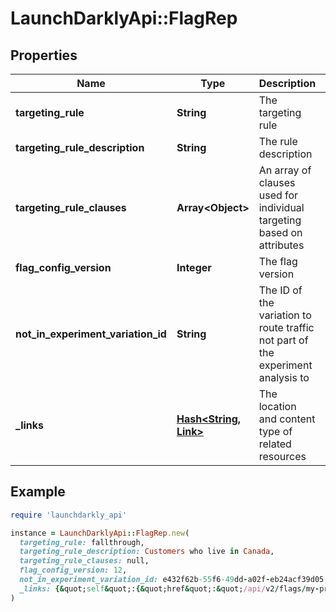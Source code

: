 # LaunchDarklyApi::FlagRep

## Properties

| Name | Type | Description | Notes |
| ---- | ---- | ----------- | ----- |
| **targeting_rule** | **String** | The targeting rule | [optional] |
| **targeting_rule_description** | **String** | The rule description | [optional] |
| **targeting_rule_clauses** | **Array&lt;Object&gt;** | An array of clauses used for individual targeting based on attributes | [optional] |
| **flag_config_version** | **Integer** | The flag version | [optional] |
| **not_in_experiment_variation_id** | **String** | The ID of the variation to route traffic not part of the experiment analysis to | [optional] |
| **_links** | [**Hash&lt;String, Link&gt;**](Link.md) | The location and content type of related resources |  |

## Example

```ruby
require 'launchdarkly_api'

instance = LaunchDarklyApi::FlagRep.new(
  targeting_rule: fallthrough,
  targeting_rule_description: Customers who live in Canada,
  targeting_rule_clauses: null,
  flag_config_version: 12,
  not_in_experiment_variation_id: e432f62b-55f6-49dd-a02f-eb24acf39d05,
  _links: {&quot;self&quot;:{&quot;href&quot;:&quot;/api/v2/flags/my-project/my-flag&quot;,&quot;type&quot;:&quot;application/json&quot;}}
)
```

